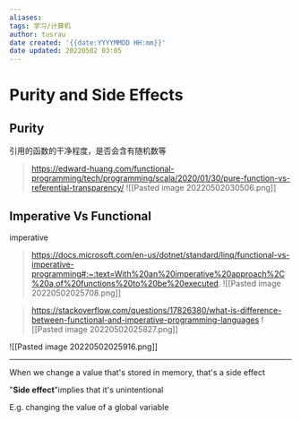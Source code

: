 ```yaml
---
aliases: 
tags: 学习/计算机
author: tusrau
date created: '{{date:YYYYMMDD HH:mm}}'
date updated: 20220502 03:05
---
```


# Purity and Side Effects

## Purity

引用的函数的干净程度，是否会含有随机数等
>https://edward-huang.com/functional-programming/tech/programming/scala/2020/01/30/pure-function-vs-referential-transparency/
![[Pasted image 20220502030506.png]]

## Imperative Vs Functional

imperative

>https://docs.microsoft.com/en-us/dotnet/standard/linq/functional-vs-imperative-programming#:~:text=With%20an%20imperative%20approach%2C%20a,of%20functions%20to%20be%20executed.
![[Pasted image 20220502025708.png]]

>https://stackoverflow.com/questions/17826380/what-is-difference-between-functional-and-imperative-programming-languages
![[Pasted image 20220502025827.png]]

![[Pasted image 20220502025916.png]]

---

When we change a value that's stored in memory, that's a side effect

"**Side effect**"implies that it's unintentional

E.g. changing the value of a global variable
